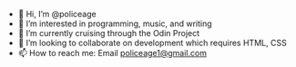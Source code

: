 - 👋 Hi, I’m @policeage
- 👀 I’m interested in programming, music, and writing
- 🌱 I’m currently cruising through the Odin Project
- 💞️ I’m looking to collaborate on development which requires HTML, CSS
- 📫 How to reach me: Email policeage1@gmail.com
